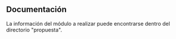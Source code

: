 ## Documentación ##
La información del módulo a realizar puede encontrarse dentro del directorio "propuesta".

